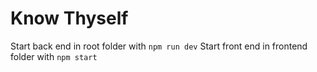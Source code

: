 # Know Thyself

Start back end in root folder with ```npm run dev```
Start front end in frontend folder with ```npm start```
